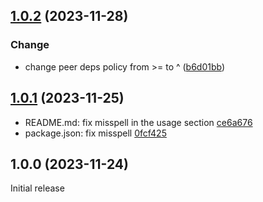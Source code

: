 ## [1.0.2](https://github.com/Kelysty/stylelint-config/compare/v1.0.1...v1.0.2) (2023-11-28)

### Change

- change peer deps policy from >= to ^ ([b6d01bb](https://github.com/Kelysty/stylelint-config/commit/b6d01bbd7820efaebfc1cf77d841c429d5d9b757))

## [1.0.1](https://github.com/Kelysty/stylelint-config/compare/v1.0.0...v1.0.1) (2023-11-25)

- README.md: fix misspell in the usage section [ce6a676](https://github.com/Kelysty/stylelint-config/commit/ce6a6760cd74b33ce31448bbf899b67c117115ea)
- package.json: fix misspell [0fcf425](https://github.com/Kelysty/stylelint-config/commit/0fcf425e8e060f1cbdb2063c49b1113ace8f2281)

## 1.0.0 (2023-11-24)

Initial release
